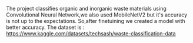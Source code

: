 The project classifies organic and inorganic waste materials using Convolutional Neural Network,we also used MobileNetV2 but it's accuracy is not up to the expectations.
So,after finetuining we created a model with better accuracy.
The dataset is : https://www.kaggle.com/datasets/techsash/waste-classification-data
